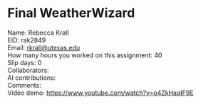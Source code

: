 # Final WeatherWizard

Name:  Rebecca Krall  
EID:  rak2849  
Email:  rkrall@utexas.edu  
How many hours you worked on this assignment: 40   
Slip days:  0  
Collaborators:      
AI contributions:    
Comments:     
Video demo: https://www.youtube.com/watch?v=o4ZkHaqIF9E
